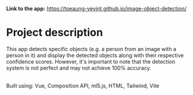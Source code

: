 **Link to the app:** https://toeaung-yeyint.github.io/image-object-detection/
<br/>

# Project description

This app detects specific objects (e.g. a person from an image with a
person in it) and display the detected objects along with their respective
confidence scores. However, it's important to note that the detection
system is not perfect and may not achieve 100% accuracy.

<br/>
Built using: Vue, Composition API, ml5.js, HTML, Tailwind, Vite
